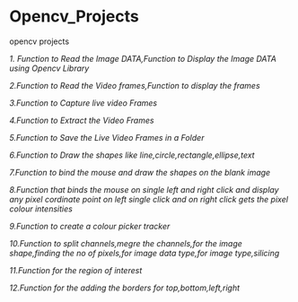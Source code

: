 # Opencv_Projects
opencv projects

*1. Function to Read the Image DATA,Function to Display the Image DATA using Opencv Library*

*2.Function to Read the Video frames,Function to display the frames*

*3.Function to Capture live video Frames*

*4.Function to Extract the Video Frames*

*5.Function to Save the Live Video Frames in a Folder*

*6.Function to Draw the shapes like line,circle,rectangle,ellipse,text*

*7.Function to bind the mouse and draw the shapes on the blank image*

*8.Function that binds the mouse on single left and right click and display any pixel cordinate point on left single click and on right click gets the pixel colour intensities*

*9.Function to create a colour picker tracker*

*10.Function to split channels,megre the channels,for the image shape,finding the no of pixels,for image data type,for image type,silicing* 

*11.Function for the region of interest*

*12.Function for the adding the borders for top,bottom,left,right*
